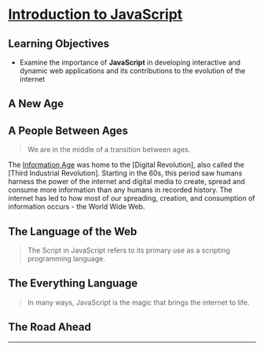 # [Introduction to JavaScript](https://login.codingdojo.com/m/754/16712/124455)

## Learning Objectives

- Examine the importance of __JavaScript__ in developing interactive and dynamic web applications and its contributions to the evolution of the internet

## A New Age


## A People Between Ages

>We are in the middle of a transition between ages.

The [Information Age] was home to the [Digital Revolution], also called the [Third Industrial Revolution]. Starting in the 60s, this period saw humans harness the power of the internet and digital media to create, spread and consume more information than any humans in recorded history. The internet has led to how most of our spreading, creation, and consumption of information occurs - the World Wide Web.



## The Language of the Web

>The Script in JavaScript refers to its primary use as a scripting programming language. 

## The Everything Language

>In many ways, JavaScript is the magic that brings the internet to life.

## The Road Ahead

---

[Information Age]: https://en.wikipedia.org/wiki/Information_Age "title"